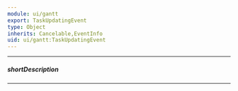 ```yaml
---
module: ui/gantt
export: TaskUpdatingEvent
type: Object
inherits: Cancelable,EventInfo
uid: ui/gantt:TaskUpdatingEvent
---
```

---
##### shortDescription
<!-- Description goes here -->

---
<!-- Description goes here -->